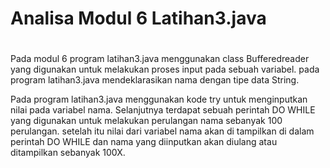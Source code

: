 # Analisa Modul 6 Latihan3.java
#

Pada modul 6 program latihan3.java menggunakan class Bufferedreader yang digunakan untuk melakukan proses input pada sebuah variabel. pada program latihan3.java mendeklarasikan nama dengan tipe data String. 

Pada program latihan3.java menggunakan kode try untuk menginputkan nilai pada variabel nama. Selanjutnya terdapat sebuah perintah DO WHILE yang digunakan untuk melakukan perulangan nama sebanyak 100 perulangan. setelah itu nilai dari variabel nama akan di tampilkan di dalam perintah DO WHILE dan nama yang diinputkan akan diulang atau ditampilkan sebanyak 100X.